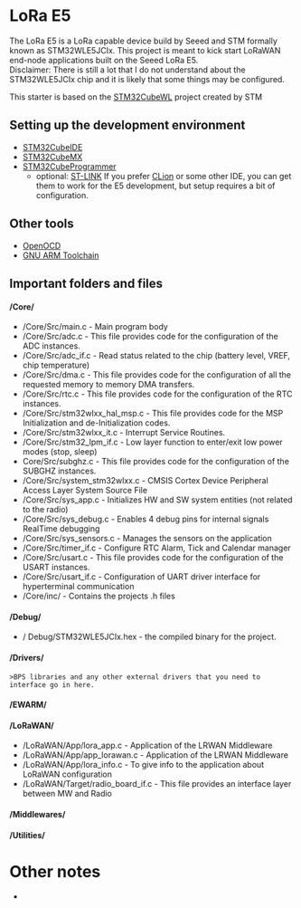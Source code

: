 # LoRa E5 
The LoRa E5 is a LoRa capable device build by Seeed and STM formally known as STM32WLE5JCIx. 
This project is meant to kick start LoRaWAN end-node applications built on the Seeed LoRa E5.  
Disclaimer: There is still a lot that I do not understand about the STM32WLE5JCIx chip and it is likely that some things may be configured. 

This starter is based on the [STM32CubeWL](https://github.com/STMicroelectronics/STM32CubeWL/tree/main/Projects/NUCLEO-WL55JC/Applications/LoRaWAN/LoRaWAN_End_Node) project created by STM

## Setting up the development environment
- [STM32CubeIDE](https://www.st.com/en/development-tools/stm32cubeide.html)
- [STM32CubeMX](https://www.st.com/en/development-tools/stm32cubemx.html)
- [STM32CubeProgrammer](https://www.st.com/en/development-tools/stm32cubeprog.html)
	 - optional: [ST-LINK](https://www.st.com/en/development-tools/stsw-link007.html)
If you prefer [CLion](https://www.jetbrains.com/help/clion/embedded-development.html) or some other IDE, you can get them to work for the E5 development, but setup requires a bit of configuration. 

## Other tools
- [OpenOCD](https://openocd.org/)
- [GNU ARM Toolchain](https://developer.arm.com/tools-and-software/open-source-software/developer-tools/gnu-toolchain/gnu-rm/downloads)


## Important folders and files
#### /Core/
- /Core/Src/main.c - Main program body
- /Core/Src/adc.c - This file provides code for the configuration of the ADC instances.
- /Core/Src/adc_if.c - Read status related to the chip (battery level, VREF, chip temperature)
- /Core/Src/dma.c - This file provides code for the configuration of all the requested memory to memory DMA transfers.
- /Core/Src/rtc.c - This file provides code for the configuration of the RTC instances.
- /Core/Src/stm32wlxx_hal_msp.c - This file provides code for the MSP Initialization and de-Initialization codes.
- /Core/Src/stm32wlxx_it.c - Interrupt Service Routines.
- /Core/Src/stm32_lpm_if.c - Low layer function to enter/exit low power modes (stop, sleep)
- Core/Src/subghz.c - This file provides code for the configuration of the SUBGHZ instances.
- /Core/Src/system_stm32wlxx.c - CMSIS Cortex Device Peripheral Access Layer System Source File
- /Core/Src/sys_app.c - Initializes HW and SW system entities (not related to the radio)
- /Core/Src/sys_debug.c - Enables 4 debug pins for internal signals RealTime debugging
- /Core/Src/sys_sensors.c - Manages the sensors on the application
- /Core/Src/timer_if.c - Configure RTC Alarm, Tick and Calendar manager
- /Core/Src/usart.c - This file provides code for the configuration  of the USART instances.
- /Core/Src/usart_if.c - Configuration of UART driver interface for hyperterminal communication
- /Core/inc/ - Contains the projects .h files
#### /Debug/
- / Debug/STM32WLE5JCIx.hex - the compiled binary for the project. 
#### /Drivers/
	>BPS libraries and any other external drivers that you need to interface go in here.
#### /EWARM/
#### /LoRaWAN/
- /LoRaWAN/App/lora_app.c - Application of the LRWAN Middleware
- /LoRaWAN/App/app_lorawan.c - Application of the LRWAN Middleware
- /LoRaWAN/App/lora_info.c   - To give info to the application about LoRaWAN configuration
- /LoRaWAN/Target/radio_board_if.c  - This file provides an interface layer between MW and Radio
#### /Middlewares/

#### /Utilities/

# Other notes
- 
